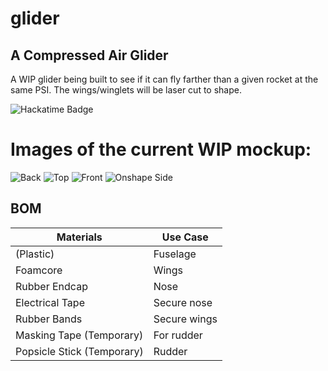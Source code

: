 # glider
## A Compressed Air Glider

A WIP glider being built to see if it can fly farther than a given rocket at the same PSI. The wings/winglets will be laser cut to shape.

![Hackatime Badge](https://hackatime-badge.hackclub.com/U0824G9PTFE/Glider/?label=Time%20In%20OnShape)

# Images of the current WIP mockup:
![Back](https://hc-cdn.hel1.your-objectstorage.com/s/v3/b02c6fb865ef347819d817e5773bcc85ccab8325_screenshot_2025-05-28_at_7.07.40___pm.png)
![Top](https://hc-cdn.hel1.your-objectstorage.com/s/v3/cf78e5206dd96d83b58f888feddd82586e993420_screenshot_2025-05-28_at_7.08.11___pm.png)
![Front](https://hc-cdn.hel1.your-objectstorage.com/s/v3/7f924b7806fac67c91e0e0bfaaeef873c57c2438_screenshot_2025-05-28_at_7.08.35___pm.png)
![Onshape Side](https://hc-cdn.hel1.your-objectstorage.com/s/v3/b19c6dd1ad28662e1c7ccc3b8166d80ffb3e2c04_screenshot_2025-05-28_at_7.09.10___pm.png)

## BOM
| Materials | Use Case |
|--|--|
| (Plastic) | Fuselage |
| Foamcore | Wings |
| Rubber Endcap | Nose |
| Electrical Tape | Secure nose |
| Rubber Bands | Secure wings |
| Masking Tape (Temporary) | For rudder |
| Popsicle Stick (Temporary) | Rudder |
